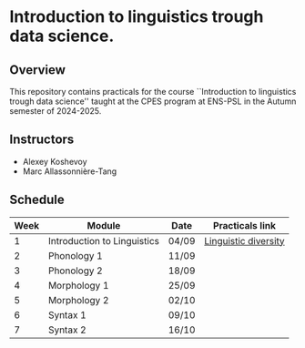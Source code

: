 # Introduction to linguistics trough data science. 

## Overview

This repository contains practicals for the course ``Introduction to linguistics trough data science'' taught at the CPES program at ENS-PSL in the Autumn semester of 2024-2025. 

## Instructors 

- Alexey Koshevoy
- Marc Allassonnière-Tang

## Schedule

| Week | Module | Date | Practicals link
|------|--------|---------|---------|
| 1    | Introduction to Linguistics  |     04/09    | [Linguistic diversity](https://github.com/alexeykosh/intro-to-ling/blob/main/S1/TD1-linguistic-diversity.ipynb)     |
| 2    | Phonology 1         |   11/09          |     |
| 3    | Phonology 2         |   18/09     |       |
| 4    | Morphology 1         |   25/09      |     |
| 5    | Morphology 2         |    02/10     |    |
| 6    | Syntax 1         |    09/10     |        |
| 7    | Syntax 2         |    16/10     |       |
